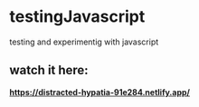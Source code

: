 # testingJavascript
testing and experimentig with javascript

## watch it here:
**https://distracted-hypatia-91e284.netlify.app/**

